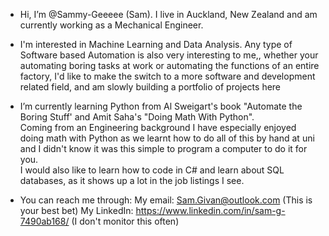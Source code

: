 - Hi, I’m @Sammy-Geeeee (Sam). I live in Auckland, New Zealand and am currently working as a Mechanical Engineer.  

- I'm interested in Machine Learning and Data Analysis. Any type of Software based Automation is also very interesting to me,, whether your automating boring tasks at work or automating the functions of an entire factory,
  I'd like to make the switch to a more software and development related field, and am slowly building a portfolio of projects here 
  
- I’m currently learning Python from Al Sweigart's book "Automate the Boring Stuff' and Amit Saha's "Doing Math With Python".  
  Coming from an Engineering background I have especially enjoyed doing math with Python as we learnt how to do all of this by hand at uni and I didn't know it was this simple to program a computer to do it for you.  
  I would also like to learn how to code in C# and learn about SQL databases, as it shows up a lot in the job listings I see.  
  
- You can reach me through:
  My email:     Sam.Givan@outlook.com                         (This is your best bet)
  My LinkedIn:  https://www.linkedin.com/in/sam-g-7490ab168/  (I don't monitor this often)
